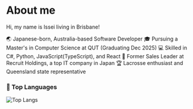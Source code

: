 # About me

Hi, my name is Issei living in Brisbane!

🌏 Japanese-born, Australia-based Software Developer
🎓 Pursuing a Master's in Computer Science at QUT (Graduating Dec 2025)
💻 Skilled in C#, Python, JavaScript(TypeScript), and React
🏢 Former Sales Leader at Recruit Holdings, a top IT company in Japan
🏆 Lacrosse enthusiast and Queensland state representative

### 📘 Top Languages
![Top Langs](https://github-readme-stats.vercel.app/api/top-langs/?username=IsseiToura&layout=donut&theme=dark&count_private=true)

